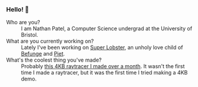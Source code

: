 ### Hello! 👋

<dl>
	<dt>Who are you?</dt>
	<dd>I am Nathan Patel, a Computer Science undergrad at the University of Bristol.</dd>
	<dt>What are you currently working on?</dt>
	<dd>Lately I've been working on <a href="https://github.com/baconsenpaii/super-lobster">Super Lobster</a>,
	an unholy love child of <a href="https://en.wikipedia.org/wiki/Befunge">Befunge</a>
	and <a href="https://www.dangermouse.net/esoteric/piet.html">Piet</a>.</dd>
	<dt>What's the coolest thing you've made?</dt>
	<dd>Probably <a href="https://github.com/baconsenpaii/first-4kb-demo">this 4KB raytracer I made over a month</a>.
	It wasn't the first time I made a raytracer, but it was the first time I tried making a 4KB demo.</dd>
</dl>
